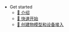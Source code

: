 - Get started
  - [:bookmark_tabs: 介绍](README.md)
  - [:bookmark: 快速开始](get_started/quick_start.md#快速开始)
  - [:bookmark_tabs: 创建物模型和设备接入](get_started/create_thingsmodel.md#创建物模型和设备接入)


